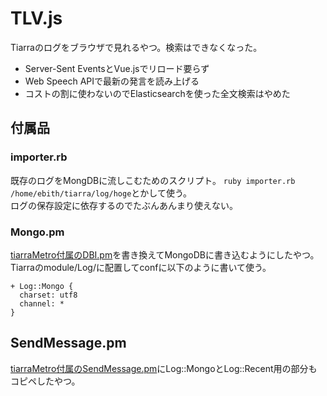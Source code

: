 # TLV.js
Tiarraのログをブラウザで見れるやつ。検索はできなくなった。

- Server-Sent EventsとVue.jsでリロード要らず
- Web Speech APIで最新の発言を読み上げる
- コストの割に使わないのでElasticsearchを使った全文検索はやめた

## 付属品
### importer.rb
既存のログをMongDBに流しこむためのスクリプト。
`ruby importer.rb /home/ebith/tiarra/log/hoge`とかして使う。  
ログの保存設定に依存するのでたぶんあんまり使えない。

### Mongo.pm
[tiarraMetro付属のDBI.pm](https://github.com/tyoro/tiarraMetro/blob/master/misc/DBI.pm)を書き換えてMongoDBに書き込むようにしたやつ。  
Tiarraのmodule/Log/に配置してconfに以下のように書いて使う。
```
+ Log::Mongo {
  charset: utf8
  channel: *
}
```

## SendMessage.pm
[tiarraMetro付属のSendMessage.pm](https://github.com/tyoro/tiarraMetro/blob/master/misc/SendMessage.pm)にLog::MongoとLog::Recent用の部分もコピペしたやつ。
